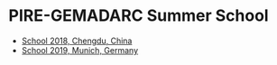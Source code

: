 # PIRE-GEMADARC Summer School

- [School 2018, Chengdu, China](school18.html)
- [School 2019, Munich, Germany](school19.html)
